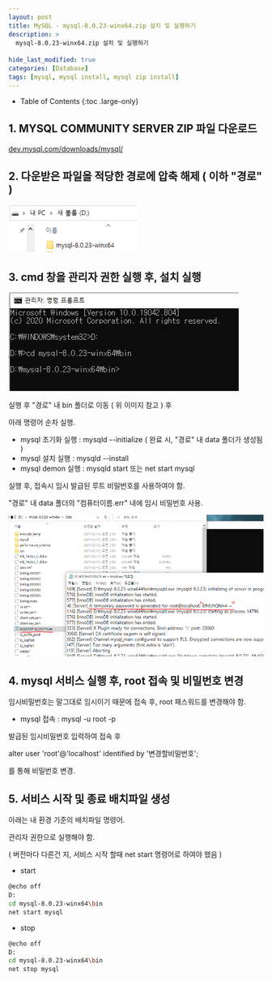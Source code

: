 ```yaml
---
layout: post
title: MySQL - mysql-8.0.23-winx64.zip 설치 및 실행하기
description: >
  mysql-8.0.23-winx64.zip 설치 및 실행하기

hide_last_modified: true
categories: [Database]
tags: [mysql, mysql install, mysql zip install]
---
```


- Table of Contents
{:toc .large-only}

## 1. MYSQL COMMUNITY SERVER ZIP 파일 다운로드

[dev.mysql.com/downloads/mysql/](dev.mysql.com/downloads/mysql/)

## 2. 다운받은 파일을 적당한 경로에 압축 해제 ( 이하 "경로" )

![mysqlzip1](/assets/img/Database/mysqlzip1.png)

## 3. cmd 창을 관리자 권한 실행 후, 설치 실행

![mysqlzip2](/assets/img/Database/mysqlzip2.png)

실행 후 "경로" 내 bin 폴더로 이동 ( 위 이미지 참고 ) 후

아래 명령어 순차 실행.

- mysql 초기화 실행 : mysqld --initialize ( 완료 시, "경로" 내 data 폴더가 생성됨 )
- mysql 설치 실행 : mysqld --install
- mysql demon 실행 : mysqld start 또는 net start mysql

실행 후, 접속시 임시 발급된 루트 비밀번호를 사용하여야 함.

"경로" 내 data 폴더의 "컴퓨터이름.err" 내에 임시 비밀번호 사용.

![mysqlzip3](/assets/img/Database/mysqlzip3.png)

## 4. mysql 서비스 실행 후, root 접속 및 비밀번호 변경

임시비밀번호는 말그대로 임시이기 때문에 접속 후, root 패스워드를 변경해야 함.

- mysql 접속 : mysql -u root -p

발급된 임시비밀번호 입력하여 접속 후

alter user 'root'@'localhost' identified by '변경할비밀번호';

를 통해 비밀번호 변경.

## 5. 서비스 시작 및 종료 배치파일 생성

아래는 내 환경 기준의 배치파일 명령어.

관리자 권한으로 실행해야 함.

( 버전마다 다른건 지, 서비스 시작 할때 net start 명령어로 하여야 했음 )

- start

```bash
@echo off
D:
cd mysql-8.0.23-winx64\bin
net start mysql
```

- stop

```bash
@echo off
D:
cd mysql-8.0.23-winx64\bin
net stop mysql
```
